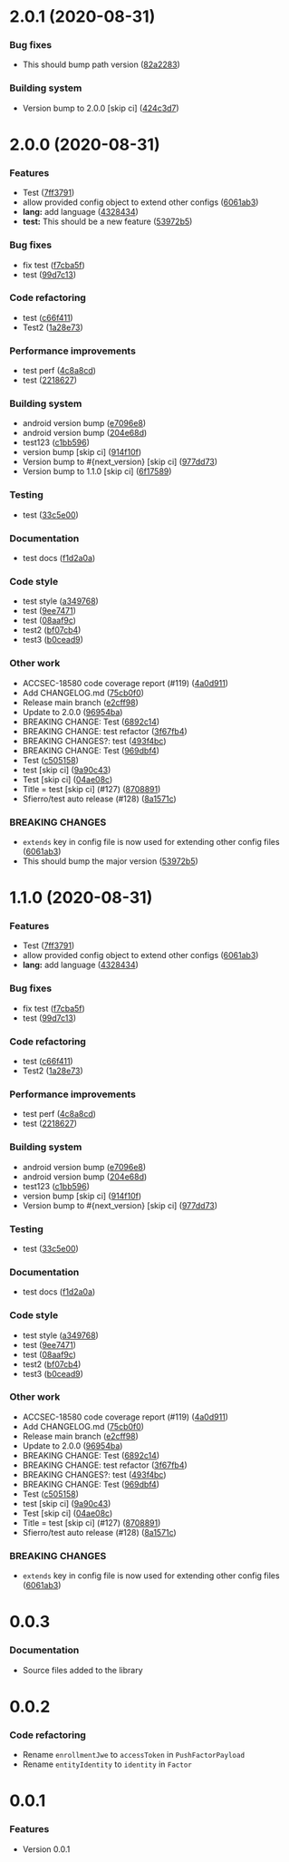 # 2.0.1 (2020-08-31)

### Bug fixes
- This should bump path version ([82a2283](https://github.com/twilio/twilio-verify-android/commit/82a2283690c596ecf2a7be76ebdc59d5c5474be1))

### Building system
- Version bump to 2.0.0 [skip ci] ([424c3d7](https://github.com/twilio/twilio-verify-android/commit/424c3d71fc65efb32a3551cc3602352b3178e5ba))

# 2.0.0 (2020-08-31)

### Features
- Test ([7ff3791](https://github.com/twilio/twilio-verify-android/commit/7ff37918ca4e3daa449f2aeb126aa8c46a7efb85))
- allow provided config object to extend other configs ([6061ab3](https://github.com/twilio/twilio-verify-android/commit/6061ab373c40fb1a3e445ef5911d92077de281ec))
- **lang:** add language ([4328434](https://github.com/twilio/twilio-verify-android/commit/432843428ee449f1f2d5f35e7bcd44787e1cef1a))
- **test:** This should be a new feature ([53972b5](https://github.com/twilio/twilio-verify-android/commit/53972b5b42283b498f52d2131eeeda1c1d76981e))

### Bug fixes
- fix test ([f7cba5f](https://github.com/twilio/twilio-verify-android/commit/f7cba5f40994ab887dd9271848ecda7635809ad7))
- test ([99d7c13](https://github.com/twilio/twilio-verify-android/commit/99d7c1323ad8e1795bb0022119615dde0d7182a5))

### Code refactoring
- test ([c66f411](https://github.com/twilio/twilio-verify-android/commit/c66f411ac1d5bb0167f26de4e167d20482af2409))
- Test2 ([1a28e73](https://github.com/twilio/twilio-verify-android/commit/1a28e73687a8440a96c8e95f82e758604315c3dc))

### Performance improvements
- test perf ([4c8a8cd](https://github.com/twilio/twilio-verify-android/commit/4c8a8cdf003ff1766b4ba7557d8627704dabac26))
- test ([2218627](https://github.com/twilio/twilio-verify-android/commit/2218627f1028fb40338e30c1d5e0aa0d45f6ac97))

### Building system
- android version bump ([e7096e8](https://github.com/twilio/twilio-verify-android/commit/e7096e8cbd14d62493bede69a23ab40981650687))
- android version bump ([204e68d](https://github.com/twilio/twilio-verify-android/commit/204e68d0a9fb557922acb97a96fa7d6f3e5514ec))
- test123 ([c1bb596](https://github.com/twilio/twilio-verify-android/commit/c1bb596d532b6c7ccc95ff147f8e6e7d7e00e32f))
- version bump [skip ci] ([914f10f](https://github.com/twilio/twilio-verify-android/commit/914f10fa501ee2a396ce1814537100cf51ca1765))
- Version bump to #{next_version} [skip ci] ([977dd73](https://github.com/twilio/twilio-verify-android/commit/977dd733a178371062264dc6b36fa32cd13baa84))
- Version bump to 1.1.0 [skip ci] ([6f17589](https://github.com/twilio/twilio-verify-android/commit/6f1758956488cd29e0e9b4c8cb92b5ecc43fe932))

### Testing
- test ([33c5e00](https://github.com/twilio/twilio-verify-android/commit/33c5e00540268a23ef8eb68328575c974a7ac637))

### Documentation
- test docs ([f1d2a0a](https://github.com/twilio/twilio-verify-android/commit/f1d2a0aefa2f99a38367f4443df132442b8a7aa5))

### Code style
- test style ([a349768](https://github.com/twilio/twilio-verify-android/commit/a349768ab839217ca667fea6a4a8d93de8597b3c))
- test ([9ee7471](https://github.com/twilio/twilio-verify-android/commit/9ee74711246ec2704cf1b51a6cb0db071da95059))
- test ([08aaf9c](https://github.com/twilio/twilio-verify-android/commit/08aaf9c4f9cc3710590844ceef480d980fb01177))
- test2 ([bf07cb4](https://github.com/twilio/twilio-verify-android/commit/bf07cb462112b2deacf7001fdfa85e05ee7dc134))
- test3 ([b0cead9](https://github.com/twilio/twilio-verify-android/commit/b0cead9325865a042d222a13f98bc95194eefb94))

### Other work
- ACCSEC-18580 code coverage report (#119) ([4a0d911](https://github.com/twilio/twilio-verify-android/commit/4a0d91177da1ae565d4c1457e420a0230ab0de86))
- Add CHANGELOG.md ([75cb0f0](https://github.com/twilio/twilio-verify-android/commit/75cb0f001a6f13eb07c2027bed19e8d7da7fbd4a))
- Release main branch ([e2cff98](https://github.com/twilio/twilio-verify-android/commit/e2cff989a16cd0c89377095c0367e524afad1fb3))
- Update to 2.0.0 ([96954ba](https://github.com/twilio/twilio-verify-android/commit/96954baca16093e4cbdd260354b18f82a9c05399))
- BREAKING CHANGE: Test ([6892c14](https://github.com/twilio/twilio-verify-android/commit/6892c144c82f32182d90b1661bb825281d0527d7))
- BREAKING CHANGE: test refactor ([3f67fb4](https://github.com/twilio/twilio-verify-android/commit/3f67fb4d2c3fef7ce657057ca53d736aeea65cf9))
- BREAKING CHANGES?: test ([493f4bc](https://github.com/twilio/twilio-verify-android/commit/493f4bcc2adfda3e07f4e8f80bca834355d4fcc9))
- BREAKING CHANGE: Test ([969dbf4](https://github.com/twilio/twilio-verify-android/commit/969dbf45ef9f4a86af9cad15a12dbf3630187fc7))
- Test ([c505158](https://github.com/twilio/twilio-verify-android/commit/c50515890a196eac421d766bb74675d53e344086))
- test [skip ci] ([9a90c43](https://github.com/twilio/twilio-verify-android/commit/9a90c435841408c4b0abd02d22ef3d4e491f1977))
- Test [skip ci] ([04ae08c](https://github.com/twilio/twilio-verify-android/commit/04ae08c3f4e9dd0bba2448b2d7afc8ef8ff93f2e))
- Title = test [skip ci] (#127) ([8708891](https://github.com/twilio/twilio-verify-android/commit/8708891b6d70393ddf3d89c27e770aee62fe7e66))
- Sfierro/test auto release (#128) ([8a1571c](https://github.com/twilio/twilio-verify-android/commit/8a1571cc014167b2d40b88fb1322d6498f00acf6))

### BREAKING CHANGES
- `extends` key in config file is now used for extending other config files ([6061ab3](https://github.com/twilio/twilio-verify-android/commit/6061ab373c40fb1a3e445ef5911d92077de281ec))
- This should bump the major version ([53972b5](https://github.com/twilio/twilio-verify-android/commit/53972b5b42283b498f52d2131eeeda1c1d76981e))

# 1.1.0 (2020-08-31)

### Features
- Test ([7ff3791](https://github.com/twilio/twilio-verify-android/commit/7ff37918ca4e3daa449f2aeb126aa8c46a7efb85))
- allow provided config object to extend other configs ([6061ab3](https://github.com/twilio/twilio-verify-android/commit/6061ab373c40fb1a3e445ef5911d92077de281ec))
- **lang:** add language ([4328434](https://github.com/twilio/twilio-verify-android/commit/432843428ee449f1f2d5f35e7bcd44787e1cef1a))

### Bug fixes
- fix test ([f7cba5f](https://github.com/twilio/twilio-verify-android/commit/f7cba5f40994ab887dd9271848ecda7635809ad7))
- test ([99d7c13](https://github.com/twilio/twilio-verify-android/commit/99d7c1323ad8e1795bb0022119615dde0d7182a5))

### Code refactoring
- test ([c66f411](https://github.com/twilio/twilio-verify-android/commit/c66f411ac1d5bb0167f26de4e167d20482af2409))
- Test2 ([1a28e73](https://github.com/twilio/twilio-verify-android/commit/1a28e73687a8440a96c8e95f82e758604315c3dc))

### Performance improvements
- test perf ([4c8a8cd](https://github.com/twilio/twilio-verify-android/commit/4c8a8cdf003ff1766b4ba7557d8627704dabac26))
- test ([2218627](https://github.com/twilio/twilio-verify-android/commit/2218627f1028fb40338e30c1d5e0aa0d45f6ac97))

### Building system
- android version bump ([e7096e8](https://github.com/twilio/twilio-verify-android/commit/e7096e8cbd14d62493bede69a23ab40981650687))
- android version bump ([204e68d](https://github.com/twilio/twilio-verify-android/commit/204e68d0a9fb557922acb97a96fa7d6f3e5514ec))
- test123 ([c1bb596](https://github.com/twilio/twilio-verify-android/commit/c1bb596d532b6c7ccc95ff147f8e6e7d7e00e32f))
- version bump [skip ci] ([914f10f](https://github.com/twilio/twilio-verify-android/commit/914f10fa501ee2a396ce1814537100cf51ca1765))
- Version bump to #{next_version} [skip ci] ([977dd73](https://github.com/twilio/twilio-verify-android/commit/977dd733a178371062264dc6b36fa32cd13baa84))

### Testing
- test ([33c5e00](https://github.com/twilio/twilio-verify-android/commit/33c5e00540268a23ef8eb68328575c974a7ac637))

### Documentation
- test docs ([f1d2a0a](https://github.com/twilio/twilio-verify-android/commit/f1d2a0aefa2f99a38367f4443df132442b8a7aa5))

### Code style
- test style ([a349768](https://github.com/twilio/twilio-verify-android/commit/a349768ab839217ca667fea6a4a8d93de8597b3c))
- test ([9ee7471](https://github.com/twilio/twilio-verify-android/commit/9ee74711246ec2704cf1b51a6cb0db071da95059))
- test ([08aaf9c](https://github.com/twilio/twilio-verify-android/commit/08aaf9c4f9cc3710590844ceef480d980fb01177))
- test2 ([bf07cb4](https://github.com/twilio/twilio-verify-android/commit/bf07cb462112b2deacf7001fdfa85e05ee7dc134))
- test3 ([b0cead9](https://github.com/twilio/twilio-verify-android/commit/b0cead9325865a042d222a13f98bc95194eefb94))

### Other work
- ACCSEC-18580 code coverage report (#119) ([4a0d911](https://github.com/twilio/twilio-verify-android/commit/4a0d91177da1ae565d4c1457e420a0230ab0de86))
- Add CHANGELOG.md ([75cb0f0](https://github.com/twilio/twilio-verify-android/commit/75cb0f001a6f13eb07c2027bed19e8d7da7fbd4a))
- Release main branch ([e2cff98](https://github.com/twilio/twilio-verify-android/commit/e2cff989a16cd0c89377095c0367e524afad1fb3))
- Update to 2.0.0 ([96954ba](https://github.com/twilio/twilio-verify-android/commit/96954baca16093e4cbdd260354b18f82a9c05399))
- BREAKING CHANGE: Test ([6892c14](https://github.com/twilio/twilio-verify-android/commit/6892c144c82f32182d90b1661bb825281d0527d7))
- BREAKING CHANGE: test refactor ([3f67fb4](https://github.com/twilio/twilio-verify-android/commit/3f67fb4d2c3fef7ce657057ca53d736aeea65cf9))
- BREAKING CHANGES?: test ([493f4bc](https://github.com/twilio/twilio-verify-android/commit/493f4bcc2adfda3e07f4e8f80bca834355d4fcc9))
- BREAKING CHANGE: Test ([969dbf4](https://github.com/twilio/twilio-verify-android/commit/969dbf45ef9f4a86af9cad15a12dbf3630187fc7))
- Test ([c505158](https://github.com/twilio/twilio-verify-android/commit/c50515890a196eac421d766bb74675d53e344086))
- test [skip ci] ([9a90c43](https://github.com/twilio/twilio-verify-android/commit/9a90c435841408c4b0abd02d22ef3d4e491f1977))
- Test [skip ci] ([04ae08c](https://github.com/twilio/twilio-verify-android/commit/04ae08c3f4e9dd0bba2448b2d7afc8ef8ff93f2e))
- Title = test [skip ci] (#127) ([8708891](https://github.com/twilio/twilio-verify-android/commit/8708891b6d70393ddf3d89c27e770aee62fe7e66))
- Sfierro/test auto release (#128) ([8a1571c](https://github.com/twilio/twilio-verify-android/commit/8a1571cc014167b2d40b88fb1322d6498f00acf6))

### BREAKING CHANGES
- `extends` key in config file is now used for extending other config files ([6061ab3](https://github.com/twilio/twilio-verify-android/commit/6061ab373c40fb1a3e445ef5911d92077de281ec))

# 0.0.3

### Documentation
- Source files added to the library

# 0.0.2

### Code refactoring
- Rename `enrollmentJwe` to `accessToken` in `PushFactorPayload`
- Rename `entityIdentity` to `identity` in `Factor`

# 0.0.1

### Features
- Version 0.0.1